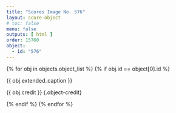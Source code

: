 ```yaml
---
title: "Scores Image No. 576"
layout: score-object
# toc: false
menu: false
outputs: [ html ]
order: 15760
object:
  - id: "576"
---
```


{% for obj in objects.object_list %}
{% if obj.id == object[0].id %}

{{ obj.extended_caption }}

{{ obj.credit }} {.object-credit}

{% endif %}
{% endfor %}
